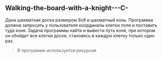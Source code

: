 ## Walking-the-board-with-a-knight---C-
Дана шахматная доска размером 8х8 и шахматный конь. 
Программа должна запросить у пользователя координаты 
клетки поля и поставить туда коня. Задача программы 
найти и вывести путь коня, при котором он обойдет все 
клетки доски, становясь в каждую клетку только один раз. 
>В программе используется рекурсия
